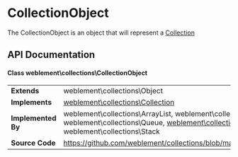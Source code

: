 # CollectionObject

The CollectionObject is an object that will represent a [Collection](https://github.com/weblement/collections/blob/master/docs/Collection.md)

## API Documentation
#### Class weblement\collections\CollectionObject
|                    |                                                                                                                                      |
|--------------------|--------------------------------------------------------------------------------------------------------------------------------------|
| **Extends**        | weblement\collections\Object |
| **Implements**        | [weblement\collections\Collection](https://github.com/weblement/collections/blob/master/docs/Collection.md) |
| **Implemented By** | weblement\collections\ArrayList, weblement\collections\Map, weblement\collections\Queue, [weblement\collections\Set](https://github.com/weblement/collections/blob/master/docs/Set.md), weblement\collections\Stack                                                                                            |
| **Source Code**    | https://github.com/weblement/collections/blob/master/src/CollectionObject.php                                                              |
